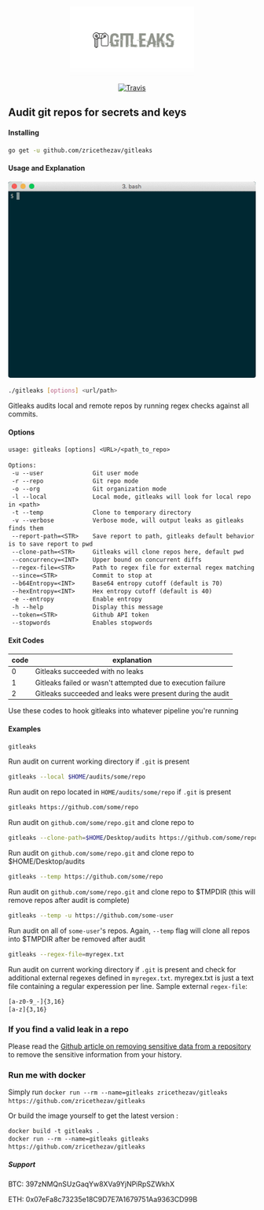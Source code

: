 <p align="center">
  <img alt="gitleaks" src="https://raw.githubusercontent.com/zricethezav/gifs/master/gitleaks4.png" height="140" />
  <p align="center">
      <a href="https://travis-ci.org/zricethezav/gitleaks"><img alt="Travis" src="https://img.shields.io/travis/zricethezav/gitleaks/master.svg?style=flat-square"></a>
  </p>
</p>

## Audit git repos for secrets and keys

#### Installing

```bash
go get -u github.com/zricethezav/gitleaks
```

#### Usage and Explanation

![Alt Text](https://github.com/zricethezav/gifs/blob/master/gitleaks.gif)

```bash
./gitleaks [options] <url/path>
```

Gitleaks audits local and remote repos by running regex checks against all commits.

#### Options
```
usage: gitleaks [options] <URL>/<path_to_repo>

Options:
 -u --user              Git user mode
 -r --repo              Git repo mode
 -o --org               Git organization mode
 -l --local             Local mode, gitleaks will look for local repo in <path>
 -t --temp              Clone to temporary directory
 -v --verbose           Verbose mode, will output leaks as gitleaks finds them
 --report-path=<STR>    Save report to path, gitleaks default behavior is to save report to pwd
 --clone-path=<STR>     Gitleaks will clone repos here, default pwd
 --concurrency=<INT>    Upper bound on concurrent diffs
 --regex-file=<STR>     Path to regex file for external regex matching
 --since=<STR>          Commit to stop at
 --b64Entropy=<INT>     Base64 entropy cutoff (default is 70)
 --hexEntropy=<INT>     Hex entropy cutoff (default is 40)
 -e --entropy           Enable entropy
 -h --help              Display this message
 --token=<STR>          Github API token
 --stopwords            Enables stopwords
```

#### Exit Codes 
code | explanation
 -------------|-------------
0 | Gitleaks succeeded with no leaks
1 | Gitleaks failed or wasn't attempted due to execution failure
2 | Gitleaks succeeded and leaks were present during the audit

Use these codes to hook gitleaks into whatever pipeline you're running

#### Examples
```bash
gitleaks
```
Run audit on current working directory if `.git` is present 

```bash
gitleaks --local $HOME/audits/some/repo
```
Run audit on repo located in `HOME/audits/some/repo` if `.git` is present 

```bash
gitleaks https://github.com/some/repo
```
Run audit on `github.com/some/repo.git` and clone repo to 

```bash
gitleaks --clone-path=$HOME/Desktop/audits https://github.com/some/repo
```
Run audit on `github.com/some/repo.git` and clone repo to $HOME/Desktop/audits 

```bash
gitleaks --temp https://github.com/some/repo
```
Run audit on `github.com/some/repo.git` and clone repo to $TMPDIR (this will remove repos after audit is complete)

```bash
gitleaks --temp -u https://github.com/some-user
```
Run audit on all of `some-user`'s repos. Again, `--temp` flag will clone all repos into $TMPDIR after be removed after audit 

```bash
gitleaks --regex-file=myregex.txt
```
Run audit on current working directory if `.git` is present and check for additional external regexes defined in `myregex.txt`. myregex.txt is just a text file containing a regular experession per line.
Sample external `regex-file`: 

```
[a-z0-9_-]{3,16}
[a-z]{3,16}
```




### If you find a valid leak in a repo
Please read the [Github article on removing sensitive data from a repository](https://help.github.com/articles/removing-sensitive-data-from-a-repository/) to remove the sensitive information from your history.

### Run me with docker

Simply run `docker run --rm --name=gitleaks zricethezav/gitleaks https://github.com/zricethezav/gitleaks`

Or build the image yourself to get the latest version :

```
docker build -t gitleaks .
docker run --rm --name=gitleaks gitleaks https://github.com/zricethezav/gitleaks
```

##### Support
BTC: 397zNMQnSUzGaqYw8XVa9YjNPiRpSZWkhX

ETH: 0x07eFa8c73235e18C9D7E7A1679751Aa9363CD99B

